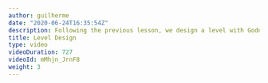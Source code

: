 ```yaml
---
author: guilherme
date: "2020-06-24T16:35:54Z"
description: Following the previous lesson, we design a level with Godot's GridMap.
title: Level Design
type: video
videoDuration: 727
videoId: mMhjn_JrnF8
weight: 3
---
```


